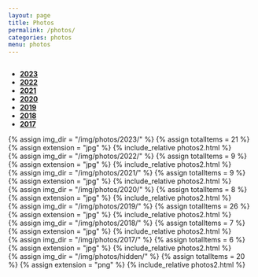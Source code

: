 ```yaml
---
layout: page
title: Photos
permalink: /photos/
categories: photos
menu: photos
---
```


<!-- Ensure Bootstrap CSS and JS are included -->
<script src="https://code.jquery.com/jquery-3.5.1.slim.min.js"></script>
<script src="https://cdn.jsdelivr.net/npm/@popperjs/core@2.5.3/dist/umd/popper.min.js"></script>
<script src="https://stackpath.bootstrapcdn.com/bootstrap/4.5.0/js/bootstrap.min.js"></script>
<script src="https://cdnjs.cloudflare.com/ajax/libs/clipboard.js/2.0.8/clipboard.min.js"></script>

<script>
  $(document).ready(function() {
    // 클릭 횟수를 저장할 변수
    let tabClickCount = 0;

    // 탭 링크 엘리먼트 가져오기
    const y2017TabLink = $('#y2017-tab');

    // 탭 클릭 이벤트 리스너 등록
    y2017TabLink.on('click', function(e) {
      // 클릭 횟수 증가
      tabClickCount++;

      // 특정 횟수 이상으로 클릭하면 이스터에그 열기
      if (tabClickCount >= 10) {
        // 2016 탭을 동적으로 추가
        $('#photosTabs').append('<li class="nav-item"><a class="nav-link" id="yHidden-tab" data-toggle="tab" href="#yHidden">Hidden</a></li>');
        
        // 클릭 횟수 초기화
        tabClickCount = 0;
      }
    });

    $('#photosTabs a').on('click', function(e) {
      e.preventDefault();
      $(this).tab('show');
    });
  });
</script>

<div class="column" id="photos">
  <div style="width:100%">
    <div class="myTabs mb-4">
      <ul class="nav nav-tabs" id="photosTabs" style=" font-weight: bold;">
        <li class="nav-item">
            <a class="nav-link active" id="y2023-tab" data-toggle="tab" href="#y2023">2023</a>
        </li>
        <li class="nav-item">
            <a class="nav-link" id="y2022-tab" data-toggle="tab" href="#y2022">2022</a>
        </li>
        <li class="nav-item">
            <a class="nav-link" id="y2021-tab" data-toggle="tab" href="#y2021">2021</a>
        </li>
        <li class="nav-item">
            <a class="nav-link" id="y2020-tab" data-toggle="tab" href="#y2020">2020</a>
        </li>
        <li class="nav-item">
            <a class="nav-link" id="y2019-tab" data-toggle="tab" href="#y2019">2019</a>
        </li>
        <li class="nav-item">
            <a class="nav-link" id="y2018-tab" data-toggle="tab" href="#y2018">2018</a>
        </li>
        <li class="nav-item">
            <a class="nav-link" id="y2017-tab" data-toggle="tab" href="#y2017">2017</a>
        </li>
      </ul>
    </div>
    <div class="tab-content">
      <div class="tab-pane fade show active" id="y2023">
        {% assign img_dir = "/img/photos/2023/" %}
        {% assign totalItems = 21 %}
        {% assign extension = "jpg" %}
        {% include_relative photos2.html %}
      </div>
      <div class="tab-pane fade" id="y2022">
        {% assign img_dir = "/img/photos/2022/" %}
        {% assign totalItems = 9 %}
        {% assign extension = "jpg" %}
        {% include_relative photos2.html %}
      </div>
      <div class="tab-pane fade" id="y2021">
        {% assign img_dir = "/img/photos/2021/" %}
        {% assign totalItems = 9 %}
        {% assign extension = "jpg" %}
        {% include_relative photos2.html %}
      </div>
      <div class="tab-pane fade" id="y2020">
        {% assign img_dir = "/img/photos/2020/" %}
        {% assign totalItems = 8 %}
        {% assign extension = "jpg" %}
        {% include_relative photos2.html %}
      </div>
      <div class="tab-pane fade" id="y2019">
        {% assign img_dir = "/img/photos/2019/" %}
        {% assign totalItems = 26 %}
        {% assign extension = "jpg" %}
        {% include_relative photos2.html %}
      </div>
      <div class="tab-pane fade" id="y2018">
        {% assign img_dir = "/img/photos/2018/" %}
        {% assign totalItems = 7 %}
        {% assign extension = "jpg" %}
        {% include_relative photos2.html %}
      </div>
      <div class="tab-pane fade" id="y2017">
        {% assign img_dir = "/img/photos/2017/" %}
        {% assign totalItems = 6 %}
        {% assign extension = "jpg" %}
        {% include_relative photos2.html %}
      </div>
      <div class="tab-pane fade" id="yHidden">
        {% assign img_dir = "/img/photos/hidden/" %}
        {% assign totalItems = 20 %}
        {% assign extension = "png" %}
        {% include_relative photos2.html %}
      </div>
    </div>

  </div>
</div>
